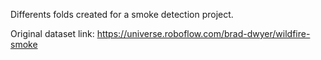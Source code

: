 Differents folds created for a smoke detection project. 

Original dataset link: https://universe.roboflow.com/brad-dwyer/wildfire-smoke
